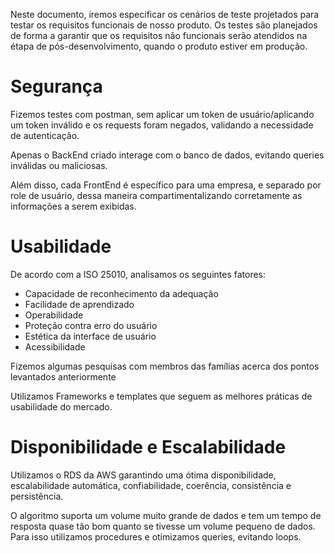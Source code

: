Neste documento, iremos especificar os cenários de teste projetados para testar os requisitos funcionais de nosso produto. Os testes são planejados de forma a garantir que os requisitos não funcionais serão atendidos na étapa de pós-desenvolvimento, quando o produto estiver em produção.

# Segurança 

Fizemos testes com postman, sem aplicar um token de usuário/aplicando um token inválido e os requests foram negados, validando a necessidade de autenticação.

Apenas o BackEnd criado interage com o banco de dados, evitando queries inválidas ou maliciosas.

Além disso, cada FrontEnd é específico para uma empresa, e separado por role de usuário, dessa maneira compartimentalizando corretamente as informações a serem exibidas.

# Usabilidade

De acordo com a ISO 25010, analisamos os seguintes fatores:
- Capacidade de reconhecimento da adequação
- Facilidade de aprendizado
- Operabilidade
- Proteção contra erro do usuário
- Estética da interface de usuário
- Acessibilidade

Fizemos algumas pesquisas com membros das famílias acerca dos pontos levantados anteriormente

Utilizamos Frameworks e templates que seguem as melhores práticas de usabilidade do mercado.

# Disponibilidade e Escalabilidade

Utilizamos o RDS da AWS garantindo uma ótima disponibilidade, escalabilidade automática, confiabilidade, coerência, consistência e persistência.

O algoritmo suporta um volume muito grande de dados e tem um tempo de resposta quase tão bom quanto se tivesse um volume pequeno de dados. Para isso utilizamos procedures e otimizamos queries, evitando loops.